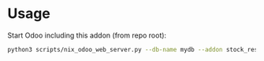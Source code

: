 # Usage

Start Odoo including this addon (from repo root):

```bash
python3 scripts/nix_odoo_web_server.py --db-name mydb --addon stock_reserve_rule
```
